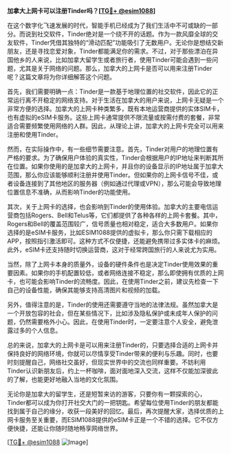 **加拿大上网卡可以注册Tinder吗？[[TG💪+ @esim1088](https://t.me/s/esim1088)]**

在这个数字化飞速发展的时代，智能手机已经成为了我们生活中不可或缺的一部分。而说到社交软件，Tinder绝对是一个绕不开的话题。作为一款风靡全球的交友软件，Tinder凭借其独特的“滑动匹配”功能吸引了无数用户。无论你是想结交新朋友，还是寻找恋爱对象，Tinder都能满足你的需求。不过，对于那些漂泊在异国他乡的人来说，比如加拿大留学生或者旅行者，使用Tinder可能会遇到一些问题，尤其是关于网络的问题。那么，加拿大的上网卡是否可以用来注册Tinder呢？这篇文章将为你详细解答这个问题。

首先，我们需要明确一点：Tinder是一款基于地理位置的社交软件，因此它的正常运行离不开稳定的网络支持。对于生活在加拿大的用户来说，上网卡无疑是一个非常方便的选择。加拿大的上网卡种类繁多，既有本地运营商提供的实体SIM卡，也有虚拟的eSIM卡服务。这些上网卡通常提供不限流量或按需付费的套餐，非常适合需要频繁使用网络的人群。因此，从理论上讲，加拿大的上网卡完全可以用来注册和使用Tinder。

然而，在实际操作中，有一些细节需要注意。首先，Tinder对用户的地理位置有严格的要求。为了确保用户体验的真实性，Tinder会根据用户的IP地址来判断其所在位置。如果你使用的是加拿大的上网卡，并且你的设备显示的IP地址属于加拿大范围，那么你应该能够顺利注册并使用Tinder。但如果你的上网卡信号不佳，或者设备连接到了其他地区的服务器（例如通过代理或VPN），那么可能会导致地理位置信息不准确，从而影响Tinder的功能使用。

其次，关于上网卡的选择，也会影响到Tinder的使用体验。加拿大的主要电信运营商包括Rogers、Bell和Telus等，它们都提供了各种各样的上网卡套餐。其中，Rogers和Bell的覆盖范围较广，信号质量也相对稳定，适合大多数用户。如果你选择的是eSIM卡服务，比如ESIM1088提供的虚拟卡，那么你只需下载相应的APP，按照指引激活即可。这种方式不仅便捷，还能避免携带过多实体卡的麻烦。此外，eSIM卡还支持随时切换运营商，这对于经常跨国旅行的人来说尤为实用。

当然，除了上网卡本身的质量外，设备的硬件条件也是决定Tinder使用效果的重要因素。如果你的手机配置较低，或者网络连接不稳定，那么即使拥有优质的上网卡，也可能会影响Tinder的流畅度。因此，在使用Tinder之前，建议先检查一下自己的设备性能，确保其能够支持高清图片和视频的加载。

另外，值得注意的是，Tinder的使用还需要遵守当地的法律法规。虽然加拿大是一个开放包容的社会，但在某些情况下，比如涉及隐私保护或未成年人保护的问题，仍然需要格外小心。因此，在使用Tinder时，一定要注意个人安全，避免泄露过多的个人信息。

总的来说，加拿大的上网卡是可以用来注册Tinder的，只要选择合适的上网卡并保持良好的网络环境，你就可以尽情享受Tinder带来的便利与乐趣。同时，也要时刻提醒自己，网络社交虽好，但现实世界中的交流也同样重要。不妨利用Tinder认识新朋友后，约上一杯咖啡，面对面地深入交流，这样不仅能加深彼此的了解，也能更好地融入当地的文化氛围。

无论你是加拿大的留学生，还是短暂来访的游客，只要你有一颗探索的心，Tinder都可以成为你打开社交大门的一把钥匙。希望每位使用Tinder的朋友都能找到属于自己的缘分，收获一段美好的回忆。最后，再次提醒大家，选择优质的上网卡服务至关重要，而ESIM1088提供的eSIM卡正是一个不错的选择。它不仅方便快捷，还能让你随时随地畅享网络世界。

[[TG💪+ @esim1088](https://t.me/s/esim1088) ![Image](https://i.postimg.cc/4NQfJmqS/Snipaste-2025-05-13-00-14-12.png)]